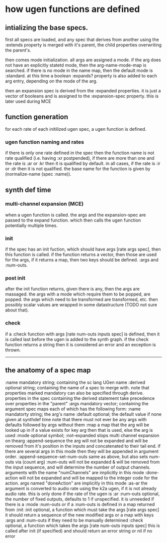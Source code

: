 # how ugen functions are defined

## intializing the base specs.

first all specs are loaded, and any spec that derives from another using the
:extends property is merged with it's parent, the child properties overwriting
the parent's.

then comes mode initialization. all args are assigned a mode.
if the arg does not have an explicitly statetd mode, then
the arg-name-mode-map is searched. if there is no mode in
the name map, then the default mode is :standard. at this
time a boolean :expands? property is also added to each
arg entry, depending on the mode of the arg.

then an expansion spec is derived from the :expanded properties.
it is just a vector of booleans and is assigned to the :expansion-spec
property. this is later used during MCE

## function generation

for each rate of each initilized ugen spec, a ugen function is defined.

### ugen function naming and rates

if there is only one rate defined in the spec then the function name
is not rate qualified (i.e. having :xr postpended), if there are
more than one and the rate is :ar or :kr then it is qualified by
default. in all cases, if the rate is :ir or :dr then it is not
qualified. the base name for the function is given by
(normalize-name (spec :name)). 

## synth def time

### multi-channel expansion (MCE)

when a ugen function is called. the args and the
expansion-spec are passed to the expand function.
which then calls the ugen function potentially multiple 
times. 

### init

if the spec has an init fuction, which should have args
[rate args spec], then this function is called. 
if the function returns a vector, then those are used
for the args, if it returns a map, then two keys should be
defined. :args and :num-outs.

### post init

after the init function returns, given there is any, then the
args are massaged. the args with a mode which require them to
be popped, are popped. the args which need to be transformed are
transformed, etc. then possibly scalar values are wrapped in
some datastructure (TODO not sure about that).

### check

if a :check function with args [rate num-outs inputs spec]
is defined, then it is called last before the ugen is added
to the synth graph. if the check function returns a string
then it is considered an error and an exception is thrown.

---------------------------------------------------------------

## the anatomy of a spec map

:name     mandatory string; containing the sc lang UGen name
:derived  optional string; containing the name of a spec to merge
          with. note that properties marked mandatory can also be
          specified through derive. properties in the spec
          containing the derived statement take precedence over
          properties in the "parent"
:args     mandatory vector; containing the argument spec maps each of
          which has the following form:
          :name     mandatorty string; the arg's name
          :default  optional; the default value if none given at synthdef time
                    note that there must not ever be any args with
                    defaults followed by args without them
          :map   a map that the arg will be looked up in
                 if a value exists for key arg then that
                 is used, else the arg is used 
          :mode     optional symbol;
                    :not-expanded stops multi channel expansion on
                                  thearg
                    :append-sequence the arg will not be expanded
                            and will be removed from it's position
                            in the inputs and concatenated to their
                            tail end. if there are several args in
                            this mode then they will be appended
                            in argument order.
                    :append-sequence-set-num-outs
                            same as above, but also sets num-outs
                             via (count arg)
                    :num-outs will not be expanded & will be
                              removed from the input sequence,
                              and will determine the number
                              of output channels. arguments with
                              the name "numChannels" are implicitly
                              in this mode
                    :done-action will not be expanded and will be
                              mapped to the integer code for the
                              action. args named "doneAction" are
                              implicitly in this mode
                    :as-ar  the argument is converted to audio rate
                           using the k2a ugen, if it is not already
                           audio rate. this is only done if the rate
                           of the ugen is :ar
:num-outs optional, the number of fixed outputs, defaults to 1 if
          unspecified. it is unneeded if there is a :mode :num-outs
          or if a :num-outs is defined in a map returned from :init
:init     optional, a function which must take the args [rate args spec] 
          it should return a sequence of the new modified args or a
          map with keys :args and :num-outs if they need to be manually
          determined
:check    optional, a function which takes the args
              [rate num-outs inputs spec]
              this is called after init (if specified) and should
              return an error string or nil if no error
